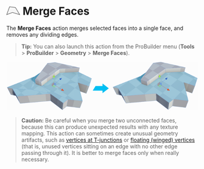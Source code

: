 # ![Merge Faces icon](images/icons/Face_Merge.png) Merge Faces

The __Merge Faces__ action merges selected faces into a single face, and removes any dividing edges.

> **Tip:** You can also launch this action from the ProBuilder menu (**Tools** > **ProBuilder** > **Geometry** > **Merge Faces**).

![Material shows multiple faces become one](images/MergeFaces_Example.png)

> **Caution:** Be careful when you merge two unconnected faces, because this can produce unexpected results with any texture mapping. This action can sometimes create unusual geometry artifacts, such as [vertices at T-junctions](workflow-edit-tips.md#tjoint) or [floating (winged) vertices](workflow-edit-tips.md#floatv) (that is, unused vertices sitting on an edge with no other edge passing through it). It is better to merge faces only when really necessary.

